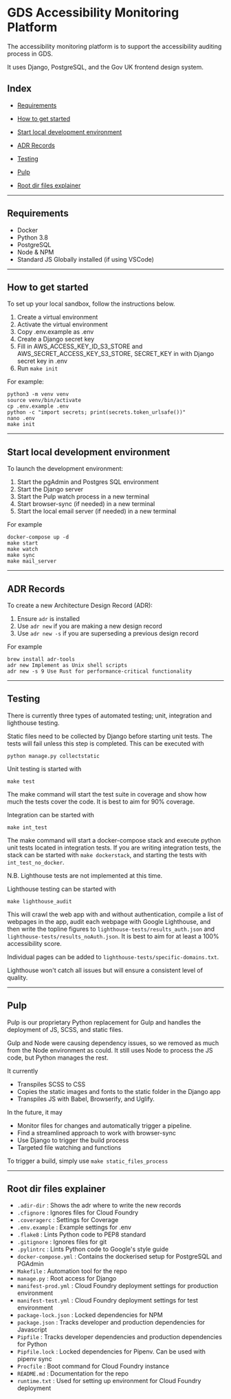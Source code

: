 # GDS Accessibility Monitoring Platform

The accessibility monitoring platform is to support the accessibility auditing process in GDS.

It uses Django, PostgreSQL, and the Gov UK frontend design system.

## Index    

- [Requirements](#Requirements)

- [How to get started](#How-to-get-started)

- [Start local development environment](#Start-local-development-environment)

- [ADR Records](#ADR-Records)

- [Testing](#Testing)

- [Pulp](#Pulp)

- [Root dir files explainer](#Root-dir-files-explainer)

---
## Requirements

- Docker
- Python 3.8
- PostgreSQL
- Node & NPM
- Standard JS Globally installed (if using VSCode)

---
## How to get started

To set up your local sandbox, follow the instructions below.

1. Create a virtual environment
2. Activate the virtual environment
3. Copy .env.example as .env
4. Create a Django secret key
5. Fill in AWS_ACCESS_KEY_ID_S3_STORE and AWS_SECRET_ACCESS_KEY_S3_STORE, SECRET_KEY in with Django secret key in .env
6. Run `make init`

For example:

```
python3 -m venv venv
source venv/bin/activate
cp .env.example .env
python -c "import secrets; print(secrets.token_urlsafe())"
nano .env
make init
```
---
## Start local development environment

To launch the development environment:

1. Start the pgAdmin and Postgres SQL environment
2. Start the Django server
3. Start the Pulp watch process in a new terminal
4. Start browser-sync (if needed) in a new terminal
5. Start the local email server (if needed) in a new terminal

For example

```
docker-compose up -d
make start
make watch
make sync
make mail_server
```
---
## ADR Records

To create a new Architecture Design Record (ADR):

1. Ensure `adr` is installed
2. Use `adr new` if you are making a new design record
3. Use `adr new -s` if you are superseding a previous design record

For example

```
brew install adr-tools
adr new Implement as Unix shell scripts
adr new -s 9 Use Rust for performance-critical functionality
```
---
## Testing

There is currently three types of automated testing; unit, integration and lighthouse testing. 

Static files need to be collected by Django before starting unit tests. The tests will fail unless this step is completed. This can be executed with

```
python manage.py collectstatic
```

Unit testing is started with

```
make test
```

The make command will start the test suite in coverage and show how much the tests cover the code. It is best to aim for 90% coverage.

Integration can be started with 

```
make int_test
```

The make command will start a docker-compose stack and execute python unit tests located in integration tests. If you are writing integration tests, the stack can be started with `make dockerstack`, and starting the tests with `int_test_no_docker`.

N.B. Lighthouse tests are not implemented at this time.

Lighthouse testing can be started with

```
make lighthouse_audit
```

This will crawl the web app with and without authentication, compile a list of webpages in the app, audit each webpage with Google Lighthouse, and then write the topline figures to `lighthouse-tests/results_auth.json` and `lighthouse-tests/results_noAuth.json`. It is best to aim for at least a 100% accessibility score.

Individual pages can be added to `lighthouse-tests/specific-domains.txt`.

Lighthouse won't catch all issues but will ensure a consistent level of quality.

---

## Pulp

Pulp is our proprietary Python replacement for Gulp and handles the deployment of JS, SCSS, and static files. 

Gulp and Node were causing dependency issues, so we removed as much from the Node environment as could. It still uses Node to process the JS code, but Python manages the rest.

It currently
- Transpiles SCSS to CSS
- Copies the static images and fonts to the static folder in the Django app
- Transpiles JS with Babel, Browserify, and Uglify.

In the future, it may
- Monitor files for changes and automatically trigger a pipeline.
- Find a streamlined approach to work with browser-sync
- Use Django to trigger the build process
- Targeted file watching and functions

To trigger a build, simply use `make static_files_process`

---
## Root dir files explainer

- `.adir-dir` : Shows the adr where to write the new records
- `.cfignore` : Ignores files for Cloud Foundry
- `.coveragerc` : Settings for Coverage
- `.env.example` : Example settings for .env
- `.flake8` : Lints Python code to PEP8 standard
- `.gitignore` : Ignores files for git
- `.pylintrc` : Lints Python code to Google's style guide
- `docker-compose.yml` : Contains the dockerised setup for PostgreSQL and PGAdmin
- `Makefile` : Automation tool for the repo
- `manage.py` : Root access for Django
- `manifest-prod.yml` : Cloud Foundry deployment settings for production environment
- `manifest-test.yml` : Cloud Foundry deployment settings for test environment
- `package-lock.json` : Locked dependencies for NPM
- `package.json` : Tracks developer and production dependencies for Javascript
- `Pipfile` : Tracks developer dependencies and production dependencies for Python
- `Pipfile.lock` : Locked dependencies for Pipenv. Can be used with pipenv sync
- `Procfile` : Boot command for Cloud Foundry instance
- `README.md` : Documentation for the repo
- `runtime.txt` : Used for setting up environment for Cloud Foundry deployment
